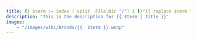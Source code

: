 ```yaml
---
title: {{ $term := index ( split .File.Dir "/") 1 }}"{{ replace $term "-" " " | title }}"
description: "This is the description for {{ $term | title }}"
images:
    - "/images/wiki/brands/{{  $term }}.webp"
---
```

